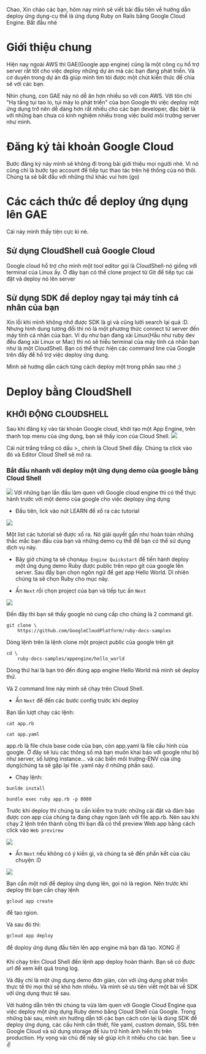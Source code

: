 Chao,
Xin chào các bạn, hôm nay mình sẽ viết bài đầu tiên về hướng dẫn deploy ứng dụng-cụ thể là ứng dụng Ruby on Rails bằng Google Cloud Engine. Bắt đầu nhé
# Giới thiệu chung
Hiện nay ngoài AWS thì GAE(Google app engine) cũng là một công cụ hổ trợ server rất tốt cho việc deploy những dự án mà các bạn đang phát triển. Và cơ duyên trong dự án đã giúp mình tìm tòi được một chút kiến thức để chia sẽ với các bạn.

Nhìn chung, con GAE này nó dễ ăn hơn nhiều so với con AWS. Với tôn chỉ "Hạ tầng tụi tao lo, tụi mày lo phát triển" của bọn Google thì việc deploy một ứng dụng trở nên dễ dàng hơn rất nhiều cho các bạn developer, đặc biệt là với những bạn chưa có kinh nghiệm nhiều trong việc build môi trường server như mình.

# Đăng ký tài khoản Google Cloud
Bước đăng ký này mình sẽ không đi trong bài giới thiệu mọi người nhé. Vì nó cũng chỉ là bước tạo account để tiếp tục thao tác trên hệ thống của nó thôi. Chúng ta sẽ bắt đầu với những thứ khác vui hơn (go)

# Các cách thức để deploy ứng dụng lên GAE
Cái này mình thấy tiện cực kì nè. 
## Sử dụng CloudShell cuả Google Cloud
Google cloud hổ trợ cho mình một tool editor gọi là CloudShell-nó giống với terminal của Linux ấy. Ở đây bạn có thể clone project từ Git để tiếp tục cài đặt và deploy nó lên server

## Sử dụng SDK để deploy ngay tại máy tính cá nhân của bạn
Xin lỗi khi mình không nhớ được SDK là gì và cũng lười search lại quá :D. Nhưng hình dung tương đối thì nó là một phương thức connect từ server đến máy tính cá nhân của bạn. Ví dụ như bạn đang xài Linux(Hầu như ruby dev đều đang xài Linux or Mac) thì nó sẽ hiểu terminal của máy tính cá nhân bạn như là một CloudShell. Bạn có thể thực hiện các command line của Google trên đấy để hổ trợ việc deploy ứng dung.

Mình sẽ hướng dẫn cách từng cách deploy một trong phần sau nhé ;)


# Deploy bằng CloudShell
## KHỞI ĐỘNG CLOUDSHELL
Sau khi đăng ký vào tài khoản Google cloud, khởi tạo một App Engine, trên thanh top menu của ứng dụng, bạn sẽ thấy icon của Cloud Shell.
![](https://images.viblo.asia/9cdce81b-5631-4553-ac1f-6826fb735254.png)

Cái nút trắng trắng có dấu >_ chính là Cloud Shell đấy. Chúng ta click vào đó và Editor Cloud Shell sẽ mở ra.
### Bắt đầu nhanh với deploy một ứng dụng demo của google bằng Cloud Shell
![](https://images.viblo.asia/8bbd034e-e6da-4717-80d1-56195cb8816a.png)
Với những bạn lần đầu làm quen với Google cloud engine thì có thể thực hành trước với một demo của google cho việc deplopy ứng dụng

- Đầu tiên, lick vào nút LEARN để xổ ra các tutorial 

![](https://images.viblo.asia/8b29c1a3-aa15-4e85-848d-b8b514d00501.png)

Một list các tutorial sẽ được xổ ra. Nó giải quyết gần như hoàn toàn những thắc mắc bạn đầu của bạn và những demo cụ thể để bạn có thể sử dụng dịch vụ này.
- Bây giờ chúng ta sẽ chọn`App Engine Quickstart` để tiến hành deploy một ứng dụng demo Ruby được public trên repo git của google lên server.
Sau đấy bạn chọn ngôn ngữ để get app Hello World. Dĩ nhiên chúng ta sẽ chọn Ruby cho mục này.

- Ấn `Next` rồi chọn project của bạn và tiếp tục ấn `Next`

![](https://images.viblo.asia/a67be4e0-2143-4991-9474-e9eeec2252c6.png)


Đến đây thì bạn sẽ thấy google nó cung cấp cho chúng là 2 command git.
```
git clone \
    https://github.com/GoogleCloudPlatform/ruby-docs-samples
```

Dòng lệnh trên là lệnh clone một project public của google trên git

```
cd \
    ruby-docs-samples/appengine/hello_world
```


Dòng thứ hai là bạn trỏ đến đúng app engine Hello World mà mình sẽ deploy thử.

Và 2 command line này mình sẽ chạy trên Cloud Shell.
 
 
- Ấn `Next` để đến các bước config trước khi deploy

Bạn lần lượt chạy các lệnh:

```
cat app.rb

cat app.yaml
```

app.rb là file chưa base code của bạn, còn app.yaml là file cấu hình của google. Ở đây sẽ lưu các thông số mà bạn muốn khai báo với google như bộ như server, số lượng instance... và các biến môi trường-ENV của ứng dụng(chúng ta sẽ gặp lại file .yaml này ở những phần sau).

- Chạy lệnh:
```
bunlde install

bundle exec ruby app.rb -p 8080
```

Trước khi deploy thì chúng ta cần kiểm tra trước những cài đặt và đảm bảo được con app của chúng ta đang chạy ngon lành với file app.rb. Nên sau khi chạy 2 lệnh trên thành công thì bạn đã có thể preview Web app bằng cách click vào `Web previrew`

![](https://images.viblo.asia/2e478311-f1e5-459d-9a2e-3c466a282b01.png)


- Ấn `Next` nếu không có ý kiến gì, và chúng ta sẽ đến phần kết của câu chuyện :D

![](https://images.viblo.asia/c9661185-f76a-4a49-87d0-a2226c160f16.png)


Bạn cần một nơi để deploy ứng dụng lên, gọi nó là region. Nên trước khi deploy thì bạn cần chạy lệnh
```
gcloud app create
```

để tạo rgion.

Và sau đó thì:

```
gcloud app deploy
```

để doploy ứng dụng đầu tiên lên app engine mà bạn đã tạo. XONG :v: 


Khi chạy trên Cloud Shell đến lệnh app deploy hoàn thành. Bạn sẽ có được url để xem kết quả trong log. 

Và đây chỉ là một ứng dụng demo đơn giản, còn với ứng dụng phát triển thực tế thì mọi thứ sẽ khó hơn nhiều. Và mình sẽ ưu tiên viết một bài về SDK với ứng dụng thực tế sau. 

Với hướng dẫn trên thì chúng ta vừa làm quen với Google Cloud Engine qua việc deploy một ứng dụng Ruby demo bằng Cloud Shell của Google. Trong những bài sau, mình xin hướng dẫn tới các bạn cách còn lại là dùng SDK để deploy ứng dụng, các cấu hình cần thiết, file yaml, custom domain, SSL trên Google Cloud và sử dụng storage để lưu trữ hình ảnh hiển thị trên production. Hy vọng vài chủ để này sẽ giúp ích ít nhiều cho các bạn. 
See u :v: